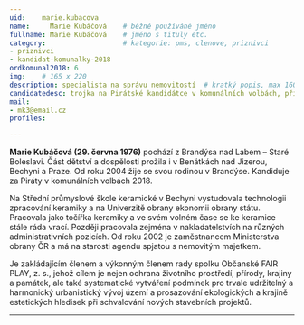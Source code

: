 ```yaml
---
uid:    marie.kubacova
name:     Marie Kubáčová 	# běžně používáné jméno
fullname: Marie Kubáčová  	# jméno s tituly etc.
category:                   # kategorie: pms, clenove, priznivci
- priznivci
- kandidat-komunalky-2018
ordkomunal2018: 6
img:    # 165 x 220
description: specialista na správu nemovitostí  # kratký popis, max 160 znaků
candidatedesc: trojka na Pirátské kandidátce v komunálních volbách, příznivec Pirátů
mail:
- mk3@email.cz
profiles:

---
```



**Marie Kubáčová (29. června 1976)** pochází z Brandýsa nad Labem – Staré Boleslavi. Část dětství a dospělosti prožila i v Benátkách nad Jizerou, Bechyni a Praze. Od roku 2004 žije se svou rodinou v Brandýse. Kandiduje za Piráty v komunálních volbách 2018.

Na Střední průmyslové škole keramické v Bechyni vystudovala technologii zpracování keramiky a na Univerzitě obrany ekonomii obrany státu. Pracovala jako točířka keramiky a ve svém volném čase se ke keramice stále ráda vrací. Později pracovala zejména v nakladatelstvích na různých administrativních pozicích. Od roku 2002 je zaměstnancem Ministerstva obrany ČR a má na starosti agendu spjatou s nemovitým majetkem.

Je zakládajícím členem a výkonným členem rady spolku Občanské FAIR PLAY, z. s., jehož cílem je nejen ochrana životního prostředí, přírody, krajiny a památek, ale také systematické vytváření podmínek pro trvale udržitelný a harmonický urbanistický vývoj území a prosazování ekologických a krajině estetických hledisek při schvalování nových stavebních projektů.

---
